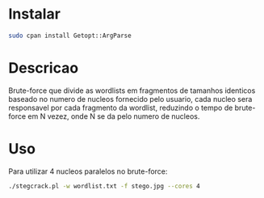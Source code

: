 # Instalar
```bash
sudo cpan install Getopt::ArgParse
```

# Descricao
Brute-force que divide as wordlists em fragmentos de tamanhos identicos baseado no numero de nucleos fornecido pelo usuario, cada nucleo sera responsavel por cada fragmento da wordlist, reduzindo o tempo de brute-force em N vezez, onde N se da pelo numero de nucleos.

# Uso
Para utilizar 4 nucleos paralelos no brute-force:
```bash
./stegcrack.pl -w wordlist.txt -f stego.jpg --cores 4
```
